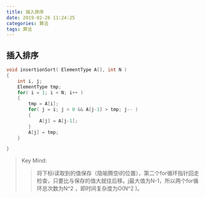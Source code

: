 ```yaml
---
title: 插入排序
date: 2019-02-26 11:24:25
categories: 算法
tags: 算法
---
```

 
## 插入排序
 
``` c
void insertionSort( ElementType A[], int N )
{
    int i, j;
    ElementType tmp;
    for( i = 1; i < N; i++ )
    {
        tmp = A[i];
        for( j = i; j > 0 && A[j-1] > tmp; j-- )
        {
            A[j] = A[j-1];
        }
        A[j] = tmp;   
    }

}
```
>Key Mind:
>>将下标i读取到的值保存（隐喻腾空i的位置），第二个for循环指针回走检查，只要比与保存的值大就往后移。j最大值为N-1，所以两个for循环总次数为N^2 ，即时间复杂度为O(N^2 )。

